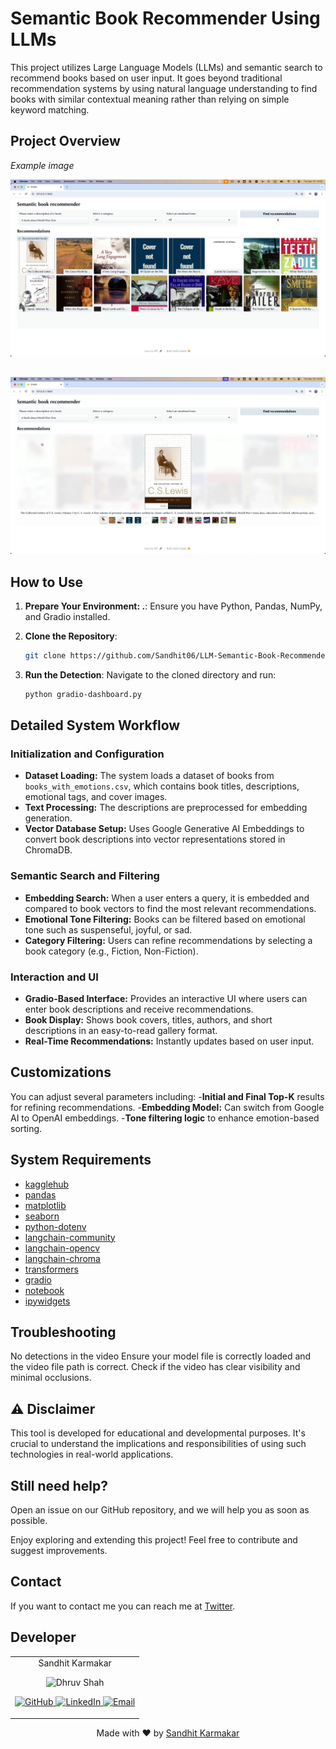 Semantic Book Recommender Using LLMs
=================================================

This project utilizes Large Language Models (LLMs) and semantic search to recommend books based on user input. It goes beyond traditional recommendation systems by using natural language understanding to find books with similar contextual meaning rather than relying on simple keyword matching.


## Project Overview

*Example image*

![Image](image.jpg)
##
![Image](image1.jpg)



## How to Use

1. **Prepare Your Environment: .**:
    Ensure you have Python, Pandas, NumPy, and Gradio installed.

2. **Clone the Repository**:
    ```sh
    git clone https://github.com/Sandhit06/LLM-Semantic-Book-Recommender.git
    ```

3. **Run the Detection**:
    Navigate to the cloned directory and run:
    ```sh
   python gradio-dashboard.py
    ```

## Detailed System Workflow

### Initialization and Configuration
- **Dataset Loading:** The system loads a dataset of books from `books_with_emotions.csv`, which contains book titles, descriptions, emotional tags, and cover images.
- **Text Processing:** The descriptions are preprocessed for embedding generation.
- **Vector Database Setup:** Uses Google Generative AI Embeddings to convert book descriptions into vector representations stored in ChromaDB.

### Semantic Search and Filtering
- **Embedding Search:** When a user enters a query, it is embedded and compared to book vectors to find the most relevant recommendations.
- **Emotional Tone Filtering:** Books can be filtered based on emotional tone such as suspenseful, joyful, or sad.
- **Category Filtering:** Users can refine recommendations by selecting a book category (e.g., Fiction, Non-Fiction).

### Interaction and UI
- **Gradio-Based Interface:** Provides an interactive UI where users can enter book descriptions and receive recommendations.
- **Book Display:** Shows book covers, titles, authors, and short descriptions in an easy-to-read gallery format.
- **Real-Time Recommendations:** Instantly updates based on user input.


## Customizations

You can adjust several parameters including:
-**Initial and Final Top-K** results for refining recommendations.
-**Embedding Model:** Can switch from Google AI to OpenAI embeddings.
-**Tone filtering logic** to enhance emotion-based sorting.

## System Requirements
* [kagglehub](https://pypi.org/project/kagglehub/)
* [pandas](https://pypi.org/project/pandas/)
* [matplotlib](https://pypi.org/project/matplotlib/)
* [seaborn](https://pypi.org/project/seaborn/)
* [python-dotenv](https://pypi.org/project/python-dotenv/)
* [langchain-community](https://pypi.org/project/langchain-community/)
* [langchain-opencv](https://pypi.org/project/langchain-opencv/)
* [langchain-chroma](https://pypi.org/project/langchain-chroma/)
* [transformers](https://pypi.org/project/transformers/)
* [gradio](https://pypi.org/project/gradio/)
* [notebook](https://pypi.org/project/notebook/)
* [ipywidgets](https://pypi.org/project/ipywidgets/)

## Troubleshooting
No detections in the video
Ensure your model file is correctly loaded and the video file path is correct. Check if the video has clear visibility and minimal occlusions.

## ⚠ Disclaimer
This tool is developed for educational and developmental purposes. It's crucial to understand the implications and responsibilities of using such technologies in real-world applications.


## Still need help?
Open an issue on our GitHub repository, and we will help you as soon as possible.

Enjoy exploring and extending this project! Feel free to contribute and suggest improvements.

## Contact

If you want to contact me you can reach me at [Twitter](https://x.com/SandhitK).

## Developer
<table>
    <tr align="center">
        <td>
        Sandhit Karmakar
        <p align="center">
            <img src = "https://avatars.githubusercontent.com/u/90787826?v=4" width="150" height="150" alt="Dhruv Shah">
        </p>
            <p align="center">
                <a href = "https://github.com/Sandhit06">
                    <img src = "http://www.iconninja.com/files/241/825/211/round-collaboration-social-github-code-circle-network-icon.svg" width="36" height = "36" alt="GitHub"/>
                </a>
                <a href = "https://www.linkedin.com/in/sandhit-karmakar/" target="_blank">
                    <img src = "http://www.iconninja.com/files/863/607/751/network-linkedin-social-connection-circular-circle-media-icon.svg" width="36" height="36" alt="LinkedIn"/>
                </a>
                <a href = "mailto:sandhitkarmakar@gmail.com" target="_blank">
                    <img src = "https://www.iconninja.com/files/312/807/734/share-send-email-chat-circle-message-mail-icon.svg" width="36" height="36" alt="Email"/>
                </a>
            </p>
        </td>
    </tr>
</table>

<p align="center">
    Made with ❤️ by <a href="https://github.com/Sandhit06">Sandhit Karmakar</a>
</p>
